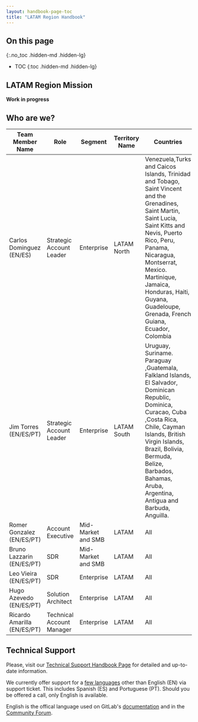 ```yaml
---
layout: handbook-page-toc
title: "LATAM Region Handbook"
---
```


## On this page

{:.no_toc .hidden-md .hidden-lg}

- TOC
{:toc .hidden-md .hidden-lg}

##  LATAM Region Mission

**Work in progress**

## Who are we?

| Team Member Name             | Role                      | Segment            | Territory Name | Countries                                                                                                                                                                                                                                                                                                  |
| ---------------- | ------------------------- | ------------------ | -------------- | ---------------------------------------------------------------------------------------------------------------------------------------------------------------------------------------------------------------------------------------------------------------------------------------------------------- |
| Carlos Dominguez (EN/ES) | Strategic Account Leader  | Enterprise         | LATAM North    | Venezuela,Turks and Caicos Islands, Trinidad and Tobago, Saint Vincent and the Grenadines, Saint Martin, Saint Lucia, Saint Kitts and Nevis, Puerto Rico, Peru, Panama, Nicaragua, Montserrat, Mexico. Martinique, Jamaica, Honduras, Haiti, Guyana, Guadeloupe, Grenada, French Guiana, Ecuador, Colombia |
| Jim Torres (EN/ES/PT)      | Strategic Account Leader  | Enterprise         | LATAM South    | Uruguay, Suriname. Paraguay ,Guatemala, Falkland Islands, El Salvador, Dominican Republic, Dominica, Curacao, Cuba ,Costa Rica, Chile, Cayman Islands, British Virgin Islands, Brazil, Bolivia, Bermuda, Belize, Barbados, Bahamas, Aruba, Argentina, Antigua and Barbuda, Anguilla.                       |
| Romer Gonzalez (EN/ES/PT)   | Account Executive         | Mid-Market and SMB | LATAM          | All                                                                                                                                                                                                                                                                                                        |
| Bruno Lazzarin (EN/ES/PT)  | SDR                       | Mid-Market and SMB | LATAM          | All                                                                                                                                                                                                                                                                                                        |
| Leo Vieira (EN/ES/PT)       | SDR                       | Enterprise         | LATAM          | All                                                                                                                                                                                                                                                                                                        |
| Hugo Azevedo (EN/ES/PT)     | Solution Architect        | Enterprise         | LATAM          | All                                                                                                                                                                                                                                                                                                        |
| Ricardo Amarilla (EN/ES/PT) | Technical Account Manager | Enterprise         | LATAM          | All                                                                                                                                                                                                                                                                                                        |
## Technical Support

Please, visit our [Technical Support Handbook Page](https://about.gitlab.com/support/) for detailed and up-to-date information.

We currently offer support for a [few languages](https://about.gitlab.com/support/#language-support) other than English (EN) via support ticket. This includes Spanish (ES) and Portuguese (PT). Should you be offered a call, only English is available.

English is the offical language used on GitLab's [documentation](https://docs.gitlab.com/) and in the [Community Forum](https://forum.gitlab.com/).
